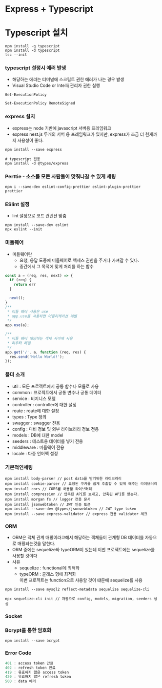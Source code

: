 # Express + Typescript 

# Typescript 설치
```shell
npm install -g typescript
npm install -d typescript
tsc --init
```


### typescript 설정시 에러 발생
- 해당하는 에러는 터미널에 스크립트 권한 에러가 나는 경우 발생
- Visual Studio Code or Intellij 관리자 권한 실행
```shell
Get-ExecutionPolicy

Set-ExecutionPolicy RemoteSigned
```


### express 설치
- express는 node 기반에 javascript 서버용 프레임워크
- express nest.js 두개의 서버 용 프레임워크가 있지만, express가 조금 더 현재까지 사용성이 좋다.

```shell
npm install --save express

# typescript 전용
npm install -d @types/express
```

### Perttie - 소스를 모든 사람들이 맞춰나갈 수 있게 세팅
```shell
npm i --save-dev eslint-config-prettier eslint-plugin-prettier prettier
```

### ESlint 설정
- lint 설정으로 코드 컨벤션 맞춤
```shell
npm install --save-dev eslint
npx eslint --init
```

### 미들웨어 
- 미들웨어란
  - 요청, 응답 도중에 미들웨어로 엑세스 권한을 주거나 가져갈 수 있다.
  - 중간에서 그 목적에 맞게 처리를 하는 함수
```js
const a = (req, res, next) => {
  if (req) {
    return err
  }

  next();
}
/**
 * 미들 웨어 사용은 use
 * app.use를 사용하면 어플리케이션 레벨
 */
app.use(a);

/**
 * 미들 웨어 해당하는 객체 사이에 사용
 * 라우터 레벨
 */
app.get('/', a, function (req, res) {
  res.send('Hello World!');
});
```

### 폴더 소개
- util : 모든 프로젝트에서 공통 함수나 모듈로 사용
- common : 프로젝트에서 공통 변수나 공통 데이터
- service : 비지니스 모델
- controller : controller에 대한 설정
- route : route에 대한 설정
- types : Type 정의
- swagger : swagger 전용
- config : 디비 정보 및 외부 라이브러리 정보 전용
- models : DB에 대한 model
- seeders : 테스트용 데이터를 넣기 전용
- middleware : 미들웨어 전용
- locale : 다중 언어팩 설정

### 기본적인세팅
```shell
npm install body-parser // post data를 받기위한 라이브러리
npm install cookie-parser // 요청된 쿠키를 쉽게 추출할 수 있게 해주는 라이브러리
npm install cors // CORS를 허용할 라이브러리
npm install compression // 압축된 API를 보내고, 압축된 API를 받는다.
npm install morgan fs // logger 전용 문서
npm install jsonwebtoken // JWT 인증 토큰
npm install --save-dev @types/jsonwebtoken // JWT type token
npm install --save express-validator // express 전용 validator 체크
```

### ORM 
- ORM은 객체 관계 매핑이라고해서 해당하는 객체들이 관계형 DB 데이터를 자동으로 매핑되는것을 말한다.
- ORM 중에는 sequelize와 typeORM이 있는데 이번 프로젝트에는 sequelize를 사용할 것이다
- 사유
  - sequelize : functional에 최적화
  - typeORM : 클래스 형에 최적화 <br>
  이번 프로젝트는 function으로 사용할 것이 떄문에 sequelize를 사용

```shell
npm install --save mysql2 reflect-metadata sequelize sequelize-cli

npx sequelize-cli init // 자동으로 config, models, migration, seeders 생성
```

### Socket



### Bcrypt를 통한 암호화

```shell
npm install --save bcrypt
```

### Error Code
```js
401 : access token 만료
402 : refresh token 만료
419 : 유효하지 않은 access token
420 : 유효하지 않은 refresh token
500 : data 에러
```